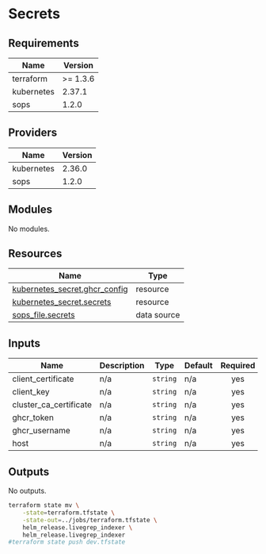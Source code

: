 # Secrets


<!-- BEGIN_TF_DOCS -->
## Requirements

| Name | Version |
|------|---------|
| terraform | >= 1.3.6 |
| kubernetes | 2.37.1 |
| sops | 1.2.0 |

## Providers

| Name | Version |
|------|---------|
| kubernetes | 2.36.0 |
| sops | 1.2.0 |

## Modules

No modules.

## Resources

| Name | Type |
|------|------|
| [kubernetes_secret.ghcr_config](https://registry.terraform.io/providers/hashicorp/kubernetes/2.37.1/docs/resources/secret) | resource |
| [kubernetes_secret.secrets](https://registry.terraform.io/providers/hashicorp/kubernetes/2.37.1/docs/resources/secret) | resource |
| [sops_file.secrets](https://registry.terraform.io/providers/carlpett/sops/1.2.0/docs/data-sources/file) | data source |

## Inputs

| Name | Description | Type | Default | Required |
|------|-------------|------|---------|:--------:|
| client\_certificate | n/a | `string` | n/a | yes |
| client\_key | n/a | `string` | n/a | yes |
| cluster\_ca\_certificate | n/a | `string` | n/a | yes |
| ghcr\_token | n/a | `string` | n/a | yes |
| ghcr\_username | n/a | `string` | n/a | yes |
| host | n/a | `string` | n/a | yes |

## Outputs

No outputs.
<!-- END_TF_DOCS -->


```bash
terraform state mv \
    -state=terraform.tfstate \
    -state-out=../jobs/terraform.tfstate \
    helm_release.livegrep_indexer \
    helm_release.livegrep_indexer
#terraform state push dev.tfstate
```
